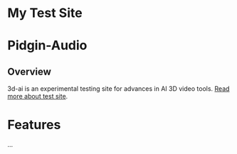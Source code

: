 # My Test Site

# Pidgin-Audio

## Overview
3d-ai is an experimental testing site for advances in AI 3D video tools. [Read more about test site](introduction.md).

# Features
...

